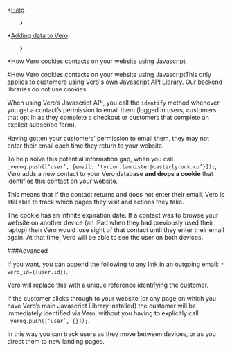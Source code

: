 *[Help](/help)

        ❯
        
*[Adding data to Vero](/help/adding-data-to-vero)

        ❯
        
*How Vero cookies contacts on your website using Javascript
    
#How Vero cookies contacts on your website using JavascriptThis only applies to customers using Vero's own Javascript API Library. Our backend libraries do not use cookies.

When using Vero’s Javascript API, you call the `identify` method whenever you get a contact’s permission to email them (logged in users, customers that opt in as they complete a checkout or customers that complete an explicit subscribe form).

Having gotten your customers’ permission to email them, they may not enter their email each time they return to your website.

To help solve this potential information gap, when you call `_veroq.push([‘user’, {email: ‘tyrion.lannister@casterlyrock.co’}]);`, Vero adds a new contact to your Vero database 
**and drops a cookie**
 that identifies this contact on your website.

This means that if the contact returns and does not enter their email, Vero is still able to track which pages they visit and actions they take.

The cookie has an infinite expiration date. If a contact was to browse your website on another device (an iPad when they had previously used their laptop) then Vero would lose sight of that contact until they enter their email again. At that time, Vero will be able to see the user on both devices.

###Advanced


If you want, you can append the following to any link in an outgoing email: `?vero_id={{user.id}}`.

Vero will replace this with a unique reference identifying the customer.

If the customer clicks through to your website (or any page on which you have Vero’s main Javascript Library installed) the customer will be immediately identified via Vero, without you having to explicitly call `_veroq.push([‘user’, {}]);`.

In this way you can track users as they move between devices, or as you direct them to new landing pages.